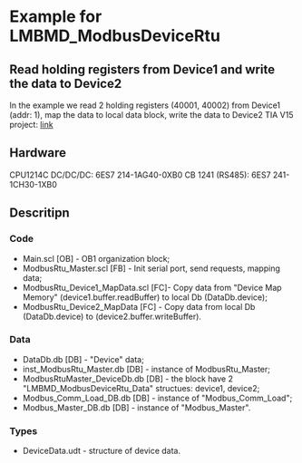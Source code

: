 # Example for LMBMD_ModbusDeviceRtu
## Read holding registers from Device1 and write the data to Device2

In the example we read 2 holding registers (40001, 40002) from Device1 (addr: 1), map the data to local data block, write the data to Device2
TIA V15 project: [link](about:blank)

## Hardware
CPU1214C DC/DC/DC: 6ES7 214-1AG40-0XB0
CB 1241 (RS485): 6ES7 241-1CH30-1XB0

## Descritipn
### Code
- Main.scl [OB] - OB1 organization block;
- ModbusRtu_Master.scl [FB] - Init serial port, send requests, mapping data;
- ModbusRtu_Device1_MapData.scl [FC]- Copy data from "Device Map Memory" (device1.buffer.readBuffer) to local Db (DataDb.device);
- ModbusRtu_Device2_MapData [FC] - Copy data from local Db (DataDb.device) to (device2.buffer.writeBuffer).

### Data
- DataDb.db [DB] - "Device" data;
- inst_ModbusRtu_Master.db [DB] - instance of ModbusRtu_Master;
- ModbusRtuMaster_DeviceDb.db [DB] - the block have 2 "LMBMD_ModbusDeviceRtu_Data" structues: device1, device2;
- Modbus_Comm_Load_DB.db [DB] - instance of "Modbus_Comm_Load";
- Modbus_Master_DB.db [DB] - instance of "Modbus_Master".

### Types
- DeviceData.udt - structure of device data.
